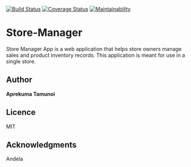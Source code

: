 [![Build Status](https://travis-ci.org/girlking/StoreManager.svg?branch=develop)](https://travis-ci.org/girlking/StoreManager)
[![Coverage Status](https://coveralls.io/repos/github/girlking/StoreManager/badge.svg?branch=develop)](https://coveralls.io/github/girlking/StoreManager?branch=develop)
[![Maintainability](https://api.codeclimate.com/v1/badges/51a63f8bb57941bb8404/maintainability)](https://codeclimate.com/github/girlking/StoreManager/maintainability)
# Store-Manager

Store Manager App is a web application that helps store owners manage sales and product inventory
records. This application is meant for use in a single store.


## Author

**Aprekuma Tamunoi** 

## Licence

MIT

## Acknowledgments

Andela
